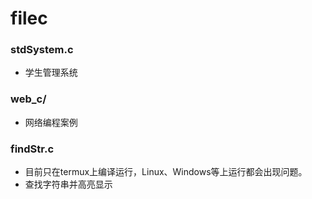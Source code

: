 # filec

### stdSystem.c
- 学生管理系统

### web_c/
- 网络编程案例

### findStr.c
- 目前只在termux上编译运行，Linux、Windows等上运行都会出现问题。
- 查找字符串并高亮显示
